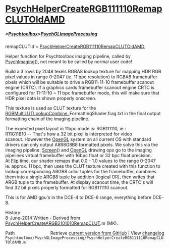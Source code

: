 # [PsychHelperCreateRGB111110RemapCLUTOldAMD](PsychHelperCreateRGB111110RemapCLUTOldAMD)
##### >[Psychtoolbox](Psychtoolbox)>[PsychGLImageProcessing](PsychGLImageProcessing)

remapCLUTId = [PsychHelperCreateRGB111110RemapCLUTOldAMD](PsychHelperCreateRGB111110RemapCLUTOldAMD);  
  
Helper function for Psychtoolbox imaging pipeline, called by  
[PsychImaging](PsychImaging)(), not meant to be called by normal user code!  
  
Build a 3 rows by 2048 texels RGBA8 lookup texture for mapping HDR RGB  
pixel values in range 0-2047 (ie. 11 bpc resolution) to RGBA8 framebuffer  
pixels which will be suitable to drive a RGB11-11-10 framebuffer scanout  
engine (CRTC). If a graphics cards framebuffer scanout engine CRTC is  
configured for 11-11-10 ~ 11 bpc framebuffer mode, this will make sure that  
HDR pixel data is shown properly onscreen.  
  
This texture is used as CLUT texture for the  
[RGBMultiLUTLookupCombine](RGBMultiLUTLookupCombine)\_FormattingShader.frag.txt in the final output  
formatting chain of the imaging pipeline.  
  
The expected pixel layout in 11bpc mode is: RGB111110, ie.:  
R11G11B10 -- That's how a 32 bit pixel is interpreted for video  
scanout. However the [OpenGL](OpenGL) system on all current OS with standard  
drivers can only output A8R8G8B8 formatted pixels. We solve this via the  
imaging pipeline: [Screen](Screen)() and [OpenGL](OpenGL) drawing ops go to the imaging  
pipelines virtual framebuffer with 16bpc float or 32 bpc float precision.  
At [Flip](Flip) time, our shader remaps that 0.0 - 1.0 values to the range 0-2047  
ie. approx. 11 bpc, then uses the CLUT texture created with this function to  
lookup corresponding ARGB8 color tuples for the framebuffer, combines  
them into a single ARGB8 tuple by addition (logical OR), then writes that  
ARGB tuple to the framebuffer. At display scanout time, the CRTC's will  
find 32 bit pixels properly formatted for RGB111110 scanout.  
  
This is for AMD gpu's in the DCE-4 to DCE-6 range, everything before DCE-8.  
  
History:  
8-June-2014  Written - Derived from [PsychHelperCreateARGB2101010RemapCLUT](PsychHelperCreateARGB2101010RemapCLUT).m (MK).  




<div class="code_header" style="text-align:right;">
  <span style="float:left;">Path&nbsp;&nbsp;</span> <span class="counter">Retrieve <a href=
  "https://raw.github.com/Psychtoolbox-3/Psychtoolbox-3/beta/Psychtoolbox/PsychGLImageProcessing/PsychHelperCreateRGB111110RemapCLUTOldAMD.m">current version from GitHub</a> | View <a href=
  "https://github.com/Psychtoolbox-3/Psychtoolbox-3/commits/beta/Psychtoolbox/PsychGLImageProcessing/PsychHelperCreateRGB111110RemapCLUTOldAMD.m">changelog</a></span>
</div>
<div class="code">
  <code>Psychtoolbox/PsychGLImageProcessing/PsychHelperCreateRGB111110RemapCLUTOldAMD.m</code>
</div>


